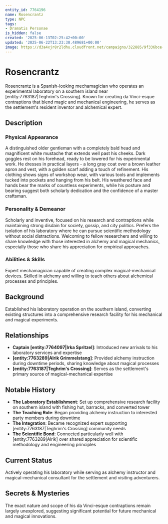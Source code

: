```yaml
---
entity_id: 7764196
name: Rosencrantz
type: NPC
tags:
- Dramatis Personae
is_hidden: false
created: '2025-06-13T02:25:42+00:00'
updated: '2025-06-22T13:23:30.489681+00:00'
image: https://d3a4xjr8r2ldhu.cloudfront.net/campaigns/322885/9f336bce-c81c-4d42-ba6f-25df0910e73c.jpg
---
```


# Rosencrantz

Rosencrantz is a Spanish-looking mechamagician who operates an experimental laboratory on a southern island near [entity:7763187|Teghrim's Crossing]. Known for creating da Vinci-esque contraptions that blend magic and mechanical engineering, he serves as the settlement's resident inventor and alchemical expert.

## Description

### Physical Appearance

A distinguished older gentleman with a completely bald head and magnificent white mustache that extends well past his cheeks. Dark goggles rest on his forehead, ready to be lowered for his experimental work. He dresses in practical layers - a long gray coat over a brown leather apron and vest, with a golden scarf adding a touch of refinement. His clothing shows signs of workshop wear, with various tools and implements tucked into pockets and hanging from his belt. His weathered face and hands bear the marks of countless experiments, while his posture and bearing suggest both scholarly dedication and the confidence of a master craftsman.

### Personality & Demeanor

Scholarly and inventive, focused on his research and contraptions while maintaining strong disdain for society, gossip, and city politics. Prefers the isolation of his laboratory where he can pursue scientific methodology without social distractions. Welcoming to fellow researchers and willing to share knowledge with those interested in alchemy and magical mechanics, especially those who share his appreciation for empirical approaches.

### Abilities & Skills

Expert mechamagician capable of creating complex magical-mechanical devices. Skilled in alchemy and willing to teach others about alchemical processes and principles.

## Background

Established his laboratory operation on the southern island, converting existing structures into a comprehensive research facility for his mechanical and magical experiments.

## Relationships

- **Captain [entity:7764097|Irka Spritzel]**: Introduced new arrivals to his laboratory services and expertise
- **[entity:7763289|Alrik Grimmelstang]**: Provided alchemy instruction during downtime periods, sharing knowledge about magical processes
- **[entity:7763187|Teghrim's Crossing]**: Serves as the settlement's primary source of magical-mechanical expertise

## Notable History

- **The Laboratory Establishment**: Set up comprehensive research facility on southern island with fishing hut, barracks, and converted tower
- **The Teaching Role**: Began providing alchemy instruction to interested party members during downtime
- **The Integration**: Became recognized expert supporting [entity:7763187|Teghrim's Crossing] community needs
- **The Scientific Bond**: Connected particularly well with [entity:7763289|Alrik] over shared appreciation for scientific methodology and engineering principles

## Current Status

Actively operating his laboratory while serving as alchemy instructor and magical-mechanical consultant for the settlement and visiting adventurers.

## Secrets & Mysteries

The exact nature and scope of his da Vinci-esque contraptions remain largely unexplored, suggesting significant potential for future mechanical and magical innovations.